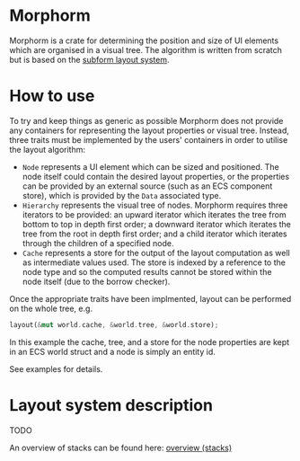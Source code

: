 # Morphorm

Morphorm is a crate for determining the position and size of UI elements which are organised in a visual tree.
The algorithm is written from scratch but is based on the [subform layout system](https://subformapp.com/articles/why-not-flexbox/).

# How to use
To try and keep things as generic as possible Morphorm does not provide any containers for representing the layout properties or visual tree.
Instead, three traits must be implemented by the users' containers in order to utilise the layout algorithm:

 - `Node` represents a UI element which can be sized and positioned. The node itself could contain the desired layout properties, or the properties
    can be provided by an external source (such as an ECS component store), which is provided by the `Data` associated type.
 - `Hierarchy` represents the visual tree of nodes. Morphorm requires three iterators to be provided: an upward iterator which iterates the tree
    from bottom to top in depth first order; a downward iterator which iterates the tree from the root in depth first order; and a child iterator
    which iterates through the children of a specified node.
 - `Cache` represents a store for the output of the layout computation as well as intermediate values used. The store is indexed by a reference
    to the node type and so the computed results cannot be stored within the node itself (due to the borrow checker).
 
Once the appropriate traits have been implmented, layout can be performed on the whole tree, e.g.
```rs
layout(&mut world.cache, &world.tree, &world.store);
```
In this example the cache, tree, and a store for the node properties are kept in an ECS world struct and a node is simply an entity id.

See examples for details.

# Layout system description 
TODO

An overview of stacks can be found here: [overview (stacks)](https://geom3trik.github.io/tuix-book/section_2_layout/chapter_1.html)
